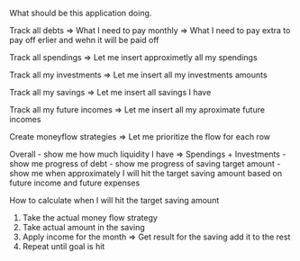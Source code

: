 What should be this application doing.


Track all debts => What I need to pay monthly
                => What I need to pay extra to pay off erlier and wehn it will be paid off

Track all spendings => Let me insert approximetly all my spendings 

Track all my investments => Let me insert all my investments amounts

Track all my savings => Let me insert all savings I have

Track all my future incomes => Let me insert all my aproximate future incomes

Create moneyflow strategies => Let me prioritize the flow for each row

Overall - show me how much liquidity I have => Spendings + Investments
        - show me progress of debt 
        - show me progress of saving target amount
        - show me when approximately I will hit the target saving amount based on future income and future expenses

How to calculate when I will hit the target saving amount

1) Take the actual money flow strategy
2) Take actual amount in the saving
3) Apply income for the month => Get result for the saving add it to the rest
4) Repeat until goal is hit





